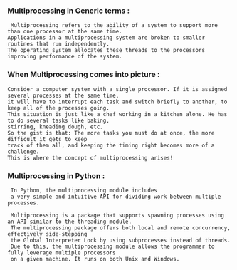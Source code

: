### Multiprocessing in Generic terms :
     Multiprocessing refers to the ability of a system to support more than one processor at the same time. 
    Applications in a multiprocessing system are broken to smaller routines that run independently. 
    The operating system allocates these threads to the processors improving performance of the system.

### When Multiprocessing comes into picture :
    Consider a computer system with a single processor. If it is assigned several processes at the same time, 
    it will have to interrupt each task and switch briefly to another, to keep all of the processes going.
    This situation is just like a chef working in a kitchen alone. He has to do several tasks like baking, 
    stirring, kneading dough, etc.
    So the gist is that: The more tasks you must do at once, the more difficult it gets to keep 
    track of them all, and keeping the timing right becomes more of a challenge.
    This is where the concept of multiprocessing arises!

### Multiprocessing in Python :
     In Python, the multiprocessing module includes 
     a very simple and intuitive API for dividing work between multiple processes.

     Multiprocessing is a package that supports spawning processes using an API similar to the threading module. 
     The multiprocessing package offers both local and remote concurrency, effectively side-stepping 
     the Global Interpreter Lock by using subprocesses instead of threads. 
     Due to this, the multiprocessing module allows the programmer to fully leverage multiple processors 
     on a given machine. It runs on both Unix and Windows.



